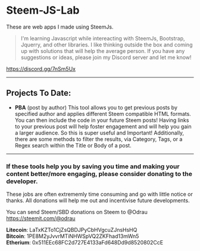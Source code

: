 # Steem-JS-Lab
These are web apps I made using SteemJs.

>I'm learning Javascript while intereacting with SteemJs, Bootstrap, Jquerry, and other libraries. I like thinking outside the box and coming up with solutions that will help the average person.  If you have any suggestions or ideas, please join my Discord server and let me know! 

https://discord.gg/7nSm5Ux

***
## Projects To Date:

* **PBA** (post by author) This tool allows you to get previous posts by specified author and applies different Steem compatible HTML formats. You can then include the code in your future Steem posts! Having links to your previous post will help foster engagement and will help you gain a larger audience. So this is super useful and Important! Additionally, there are some methods to filter the results, via Category, Tags, or a Regex search within the Title or Body of a post.

***

### If these tools help you by saving you time and making your content better/more engaging, please consider donating to the developer.  

These jobs are often extrememly time consuming and go with little notice or thanks. All donations will help me out and incentivise future developments.

You can send Steem/SBD donations on Steem to @Odrau
https://steemit.com/@odrau

**Litecoin**: LaTxKZTo1CjZsQBDJPyCbHVgcuZJnsHsHQ <br> 
**Bitcoin**:  1PE8M2yJvvrMTiNHWSpVQ2ZKFhad13mWn5 <br> 
**Etherium**: 0x511EEc68FC2d727E4133aFd648Dd9d8520802CcE


